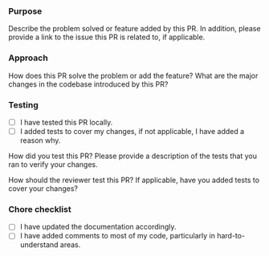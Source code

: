 ### Purpose

Describe the problem solved or feature added by this PR. In addition, please provide a link to the issue this PR is related to, if applicable.

### Approach

How does this PR solve the problem or add the feature? What are the major changes in the codebase introduced by this PR?

### Testing

- [ ] I have tested this PR locally.
- [ ] I added tests to cover my changes, if not applicable, I have added a reason why.

How did you test this PR? Please provide a description of the tests that you ran to verify your changes.

How should the reviewer test this PR? If applicable, have you added tests to cover your changes?

### Chore checklist

- [ ] I have updated the documentation accordingly.
- [ ] I have added comments to most of my code, particularly in hard-to-understand areas.
